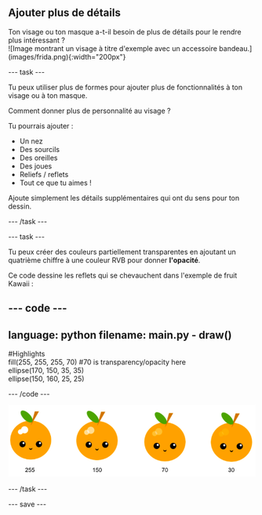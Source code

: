 ## Ajouter plus de détails

<div style="display: flex; flex-wrap: wrap">
<div style="flex-basis: 200px; flex-grow: 1; margin-right: 15px;">
Ton visage ou ton masque a-t-il besoin de plus de détails pour le rendre plus intéressant ? 
</div>
<div>
![Image montrant un visage à titre d'exemple avec un accessoire bandeau.](images/frida.png){:width="200px"}
</div>
</div>

--- task ---

Tu peux utiliser plus de formes pour ajouter plus de fonctionnalités à ton visage ou à ton masque.

Comment donner plus de personnalité au visage ?

Tu pourrais ajouter :

+ Un nez
+ Des sourcils
+ Des oreilles
+ Des joues
+ Reliefs / reflets
+ Tout ce que tu aimes !

Ajoute simplement les détails supplémentaires qui ont du sens pour ton dessin.

--- /task ---

--- task ---

Tu peux créer des couleurs partiellement transparentes en ajoutant un quatrième chiffre à une couleur RVB pour donner **l'opacité**.

Ce code dessine les reflets qui se chevauchent dans l'exemple de fruit Kawaii :

--- code ---
---
language: python
filename: main.py - draw()
---

  #Highlights    
fill(255, 255, 255, 70) #70 is transparency/opacity here    
ellipse(170, 150, 35, 35)   
ellipse(150, 160, 25, 25)

--- /code ---

![Image de fruits kawaii avec des reflets à différentes opacités : 30, 70, 150, 255. La valeur inférieure, 30, est plus opaque et 255 est moins opaque.](images/opacity.png)

--- /task ---

--- save ---
